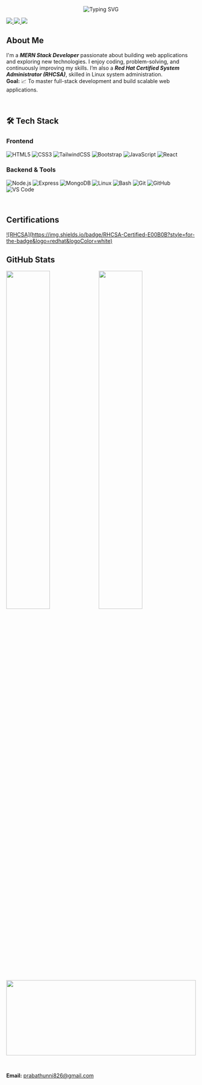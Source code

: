 <p align="center">
  <img src="https://readme-typing-svg.demolab.com?font=Fira+Code&size=24&duration=3000&pause=1000&color=61DAFB&center=true&vCenter=true&width=500&lines=Hey%2C+I'm+Prabath!;MERN+Stack+Developer" alt="Typing SVG" />
</p>


<a href="https://www.linkedin.com/in/prabath77/">
  <img src="https://img.shields.io/badge/-LinkedIn-0A66C2?style=for-the-badge&logo=linkedin&logoColor=white" />
</a>

<a href="https://craftedbyprabath.vercel.app/">
  <img src="https://img.shields.io/badge/-Website-24292e?style=for-the-badge&logo=Google-Chrome&logoColor=white" />
</a>

<a href="https://www.instagram.com/sethuramxn/">
  <img src="https://img.shields.io/badge/-Instagram-E4405F?style=for-the-badge&logo=instagram&logoColor=white" />
</a>


<br>

##  About Me

I'm a ***MERN Stack Developer*** passionate about building web applications and exploring new technologies. I enjoy coding, problem-solving, and continuously improving my skills. I’m also a ***Red Hat Certified System Administrator (RHCSA)***, skilled in Linux system administration.  
**Goal:** 📈 To master full-stack development and build scalable web applications.

<br>

## 🛠 Tech Stack

###  Frontend
![HTML5](https://img.shields.io/badge/HTML5-%23E34F26.svg?style=for-the-badge&logo=html5&logoColor=white) ![CSS3](https://img.shields.io/badge/CSS3-%231572B6.svg?style=for-the-badge&logo=css3&logoColor=white) ![TailwindCSS](https://img.shields.io/badge/Tailwind_CSS-%2338B2AC.svg?style=for-the-badge&logo=tailwind-css&logoColor=white) ![Bootstrap](https://img.shields.io/badge/Bootstrap-%237952B3.svg?style=for-the-badge&logo=bootstrap&logoColor=white) ![JavaScript](https://img.shields.io/badge/JavaScript-%23F7DF1E.svg?style=for-the-badge&logo=javascript&logoColor=black) ![React](https://img.shields.io/badge/React-%2361DAFB.svg?style=for-the-badge&logo=react&logoColor=white)

###  Backend & Tools
![Node.js](https://img.shields.io/badge/Node.js-%23339933.svg?style=for-the-badge&logo=node.js&logoColor=white) ![Express](https://img.shields.io/badge/Express-%23000000.svg?style=for-the-badge&logo=express&logoColor=white) ![MongoDB](https://img.shields.io/badge/MongoDB-%2347A248.svg?style=for-the-badge&logo=mongodb&logoColor=white) ![Linux](https://img.shields.io/badge/Linux-%23FCC624.svg?style=for-the-badge&logo=linux&logoColor=black) ![Bash](https://img.shields.io/badge/Bash-%234EAA25.svg?style=for-the-badge&logo=gnubash&logoColor=white) ![Git](https://img.shields.io/badge/Git-%23F05032.svg?style=for-the-badge&logo=git&logoColor=white) ![GitHub](https://img.shields.io/badge/GitHub-%23181717.svg?style=for-the-badge&logo=github&logoColor=white) ![VS Code](https://img.shields.io/badge/VS%20Code-%23007ACC.svg?style=for-the-badge&logo=visual-studio-code&logoColor=white)

<br>

##  Certifications

<a href="[https://www.linkedin.com/in/prabath77/](https://www.credly.com/badges/878e3501-7a75-42d4-9c69-cf0ad3222013/linked_in_profile)">
  ![RHCSA](https://img.shields.io/badge/RHCSA-Certified-E00B0B?style=for-the-badge&logo=redhat&logoColor=white)
</a>


<br>

##  GitHub Stats

<p align="start">
  <img src="https://github-readme-stats-sigma-five.vercel.app/api?username=Prabathunni&show_icons=true&theme=tokyonight&hide_border=true" width="48%" />
  <img src="https://github-readme-streak-stats.herokuapp.com?user=Prabathunni&theme=tokyonight&hide_border=true" width="48%" />
</p>

<p align="start">
  <img src="https://github-readme-stats-sigma-five.vercel.app/api/top-langs/?username=Prabathunni&layout=compact&theme=tokyonight&hide_border=true" width="100%" height="200px" />
</p>

<br>


**Email:** [prabathunni826@gmail.com](mailto:prabathunni826@gmail.com)
